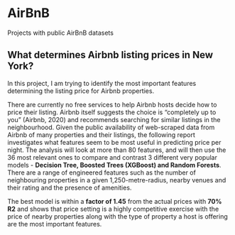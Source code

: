 # AirBnB
Projects with public AirBnB datasets

## What determines Airbnb listing prices in New York?

In this project, I am trying to identify the most important features determining the listing price for Airbnb properties.

There are currently no free services to help Airbnb hosts decide how to price their listing. Airbnb itself suggests the choice is “completely up to you” (Airbnb, 2020) and recommends searching for similar listings in the neighbourhood. Given the public availability of web-scraped data from Airbnb of many properties and their listings, the following report investigates what features seem to be most useful in predicting price per night. The analysis will look at more than 80 features, and will then use the 36 most relevant ones to compare and contrast 3 different very popular models - **Decision Tree, Boosted Trees (XGBoost) and Random Forests**. There are a range of engineered features such as the number of neighbouring properties in a given 1,250-metre-radius, nearby venues and their rating and the presence of amenities. 

The best model is within a **factor of 1.45** from the actual prices with **70% R2** and shows that price setting is a highly competitive exercise with the price of nearby properties along with the type of property a host is offering are the most important features.
